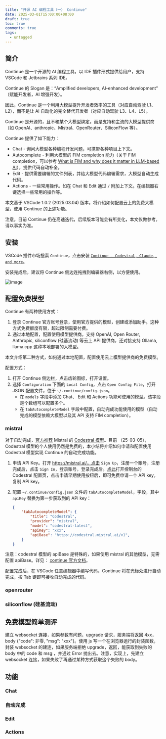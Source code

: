 ```yaml
---
title: "开源 AI 编程工具（一） Continue"
date: 2025-03-01T15:00:00+08:00
draft: true
toc: true
comments: true
tags:
  - untagged
---
```


## 简介

Continue 是一个开源的 AI 编程工具，以 IDE 插件形式提供给用户，支持 VSCode 和 Jetbrains 系列 IDE。

Continue 的 Slogan 是：“Amplified developers, AI-enhanced development” （赋能开发者，AI 增强开发）。

因此，Continue 是一个利用大模型提升开发者效率的工具（对应自动驾驶 L1、L2），而不是让 AI 自动化的完全替代开发者（对应自动驾驶 L3、L4、L5）。

Continue 是开源的，且不和某个大模型绑定，而是支持和主流的大模型提供商（如 OpenAI、anthropic、Mistral、OpenRouter、SiliconFlow 等）。

Continue 提供了如下能力：

* Chat - 询问大模型各种编程开发问题，可携带各种项目上下文。
* Autocomplete - 利用大模型的 FIM completion 能力（关于 FIM completion，可以参考 [What is FIM and why does it matter in LLM-based AI](https://medium.com/@SymeCloud/what-is-fim-and-why-does-it-matter-in-llm-based-ai-53f33385585b)），提供代码自动补全。
* Edit - 提供需要编辑的文件列表，并给大模型代码编辑需求，大模型自动生成代码。
* Actions - 一些常用操作。如在 Chat 和 Edit 通过 `/` 附加上下文。在编辑器右键选择一些常用的操作等。

本文基于 VSCode 1.0.2 (2025.03.04) 版本，将介绍如何配置云上的免费大模型，使用 Continue 的上述功能。

注意，目前 Continue 仍在高速迭代，后续版本可能会有所变化，本文仅做参考，请以事实为准。

## 安装

VSCode 插件市场搜索 `Continue`，点击安装 [`Continue - Codestral, Claude, and more`](https://marketplace.visualstudio.com/items?itemName=Continue.continue)。

安装完成后，建议将 Continue 侧边连拖拽到编辑器右侧，以方便使用。

![image](/image/continue-move-to-right-sidebar.gif)

## 配置免费模型

Continue 有两种使用方式：

1. 登录 Continue 官方账号登录，使用官方提供的模型，创建或添加助手。这种方式免费额度有限，超过限制需要付费。
2. 通过本地配置，配置使用模型提供商。支持 OpenAI, Open Router, Anthropic, siliconflow (硅基流动) 等云上 API 提供商，还对接支持 Ollama, llama.cpp 这种本地部署的大模型。

本文介绍第二种方式，如何通过本地配置，配置使用云上模型提供商的免费模型。

配置方式：
1. 打开 Continue 侧边栏，点击齿轮图标，打开设置。
2. 选择 `Configuration` 下面的 `Local Config`，点击 `Open Config File`，打开 JSON 配置文件，位于 `~/.continue/config.json`。
    * 在 `models` 字段中添加 Chat、 Edit 和 Actions 功能可使用的模型。该字段是个数组可以配置多个。
    * 在 `tabAutocompleteModel` 字段中配置，自动完成功能使用的模型（自动完成的模型依赖大模型以及其 API 支持 FIM completion）。

### mistral

对于自动完成，[官方推荐](https://docs.continue.dev/autocomplete/model-setup) Mistral 的 [Codestral 模型](https://mistral.ai/news/codestral-2501)。目前 （25-03-05），Codestral 模型的个人使用仍然是免费的，本小结将介绍如何申请和配置使用 Codestral 模型实现 Continue 的自动完成功能。

1. 申请 API Key。打开 https://mistral.ai/，点击 `Sign Up`，注册一个账号，注册完成后，点击 `Sign In`，登录账号，登录完成后。[点此](https://console.mistral.ai/codestral)打开控制台的 Codestral 配置页，点击申请早期使用按钮后，即可免费申请一个 API key，复制 API key。
2. 配置 `~/.continue/config.json` 文件的 `tabAutocompleteModel`，字段，其中 `apiKey` 替换为第一步获取到的 API key：

    ```json
    {
        "tabAutocompleteModel": {
            "title": "Codestral",
            "provider": "mistral",
            "model": "codestral-latest",
            "apiKey": "xxx",
            "apiBase": "https://codestral.mistral.ai/v1",
        }
    }
    ```

注意：codestral 模型的 apiBase 是特殊的，如果使用 mistral 的其他模型，无需配置 apiBase。详见： [continue 官方文档](https://docs.continue.dev/customize/model-providers/mistral)。

配置完成后，在 VSCode 任意编辑器中编写代码，Continue 将在光标处进行自动完成，按 Tab 键即可接收自动完成的代码。

### openrouter

### siliconflow (硅基流动)

## 免费模型简单测评

建立 websocket 连接，如果参数有问题，upgrade 请求，服务端将返回 4xx， body {"code": 非零, "msg": "xxx"}。使用 js 写一个在浏览器运行的封装函数，封装 websocket 的建连，如果服务端拒绝 upgrade，返回，能获取到失败的 body 中的 code 和 msg ，并通过 Error 抛出去。注意，实现上，先建立 websocket 连接，如果失败了再通过某种方式获取这个失败的 body。

## 功能

### Chat

### 自动完成

### Edit

### Actions
